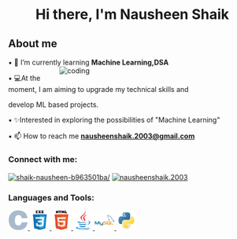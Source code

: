 
<h1 align="center">Hi there, I'm Nausheen Shaik</h1>


## About me

▪️ 🌱 I’m currently learning **Machine Learning,DSA** <img align="right" padding-bottom="20px" alt="coding" width="400" src="https://miro.medium.com/v2/resize:fit:828/1*qdAW1TjCN57h1lbuuzvchg.gif">


▪️ 💻At the moment, I am aiming to upgrade my technical skills and   

develop ML based projects.

▪️ ✨Interested in exploring the possibilities of "Machine Learning"



▪️ 📫 How to reach me **nausheenshaik.2003@gmail.com**

<h3 align="left">Connect with me:</h3>
<p align="left">
<a href="https://linkedin.com/in/shaik-nausheen-b963501ba/" target="blank"><img align="center" src="https://raw.githubusercontent.com/rahuldkjain/github-profile-readme-generator/master/src/images/icons/Social/linked-in-alt.svg" alt="shaik-nausheen-b963501ba/" height="30" width="40" /></a>
<a href="https://instagram.com/nausheenshaik.2003" target="blank"><img align="center" src="https://raw.githubusercontent.com/rahuldkjain/github-profile-readme-generator/master/src/images/icons/Social/instagram.svg" alt="nausheenshaik.2003" height="20" width="20" /></a>
</p>


<h3 align="left">Languages and Tools:</h3>

<p align="left"> <a href="https://www.cprogramming.com/" target="_blank" rel="noreferrer"> <img src="https://raw.githubusercontent.com/devicons/devicon/master/icons/c/c-original.svg" alt="c" width="40" height="40"/> </a> <a href="https://www.w3schools.com/css/" target="_blank" rel="noreferrer"> <img src="https://raw.githubusercontent.com/devicons/devicon/master/icons/css3/css3-original-wordmark.svg" alt="css3" width="40" height="40"/> </a> <a href="https://www.w3.org/html/" target="_blank" rel="noreferrer"> <img src="https://raw.githubusercontent.com/devicons/devicon/master/icons/html5/html5-original-wordmark.svg" alt="html5" width="40" height="40"/> </a> <a href="https://www.java.com" target="_blank" rel="noreferrer"> <img src="https://raw.githubusercontent.com/devicons/devicon/master/icons/java/java-original.svg" alt="java" width="40" height="40"/> </a> <a href="https://www.mysql.com/" target="_blank" rel="noreferrer"> <img src="https://raw.githubusercontent.com/devicons/devicon/master/icons/mysql/mysql-original-wordmark.svg" alt="mysql" width="40" height="40"/> </a> <a href="https://www.python.org" target="_blank" rel="noreferrer"> <img src="https://raw.githubusercontent.com/devicons/devicon/master/icons/python/python-original.svg" alt="python" width="40" height="40"/> </a> </p>

